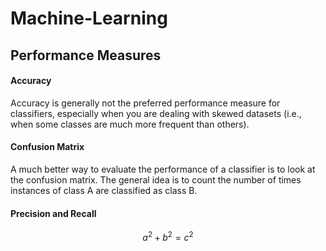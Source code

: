 # Machine-Learning

## Performance Measures

#### Accuracy
Accuracy is generally not the preferred performance measure for classifiers, especially when you are dealing with skewed datasets (i.e., when some
classes are much more frequent than others).

#### Confusion Matrix
A much better way to evaluate the performance of a classifier is to look at the confusion matrix. The general idea is to count the number of times instances of class A are classified as class B.

#### Precision and Recall

```math
a^2+b^2=c^2
```